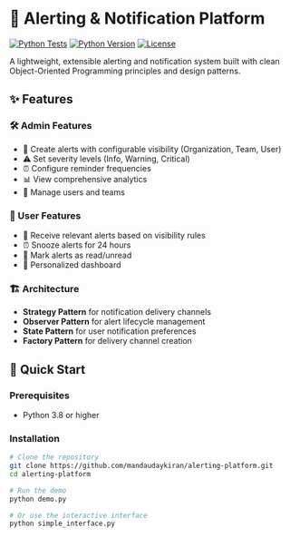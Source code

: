 # 🚀 Alerting & Notification Platform

[![Python Tests](https://github.com/yourusername/alerting-platform/actions/workflows/python-tests.yml/badge.svg)](https://github.com/yourusername/alerting-platform/actions)
[![Python Version](https://img.shields.io/badge/python-3.8%2B-blue)](https://www.python.org/)
[![License](https://img.shields.io/badge/license-MIT-green)](LICENSE)

A lightweight, extensible alerting and notification system built with clean Object-Oriented Programming principles and design patterns.

## ✨ Features

### 🛠️ Admin Features
- 📢 Create alerts with configurable visibility (Organization, Team, User)
- ⚠️ Set severity levels (Info, Warning, Critical)
- ⏰ Configure reminder frequencies
- 📊 View comprehensive analytics
- 👥 Manage users and teams

### 👤 User Features
- 📨 Receive relevant alerts based on visibility rules
- ⏰ Snooze alerts for 24 hours
- 📖 Mark alerts as read/unread
- 🎯 Personalized dashboard

### 🏗️ Architecture
- **Strategy Pattern** for notification delivery channels
- **Observer Pattern** for alert lifecycle management
- **State Pattern** for user notification preferences
- **Factory Pattern** for delivery channel creation

## 🚀 Quick Start

### Prerequisites
- Python 3.8 or higher

### Installation
```bash
# Clone the repository
git clone https://github.com/mandaudaykiran/alerting-platform.git
cd alerting-platform

# Run the demo
python demo.py

# Or use the interactive interface
python simple_interface.py